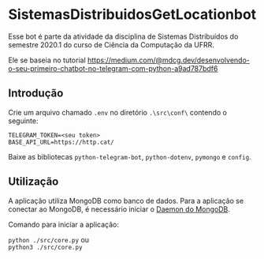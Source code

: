 # SistemasDistribuidosGetLocationbot

Esse bot é parte da atividade da disciplina de Sistemas Distribuídos do semestre 2020.1 do curso de Ciência da Computação da UFRR.

Ele se baseia no tutorial https://medium.com/@mdcg.dev/desenvolvendo-o-seu-primeiro-chatbot-no-telegram-com-python-a9ad787bdf6

## Introdução

Crie um arquivo chamado `.env` no diretório `.\src\conf\` contendo o seguinte:

`TELEGRAM_TOKEN=<seu token>`<br>
`BASE_API_URL=https://http.cat/`

Baixe as bibliotecas `python-telegram-bot`, `python-dotenv`, `pymongo` e `config`.

## Utilização

A aplicação utiliza MongoDB como banco de dados. Para a aplicação se conectar ao MongoDB, é necessário iniciar o [Daemon do MongoDB](https://docs.mongodb.com/manual/reference/program/mongod.exe/#bin.mongod.exe).

Comando para iniciar a aplicação:

`python ./src/core.py` ou <br>
`python3 ./src/core.py`